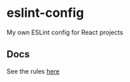 # eslint-config

My own ESLint config for React projects


## Docs

See the rules [here](http://github.com/diegofrayo/code/tree/master/packages/eslint-config/index.js)

